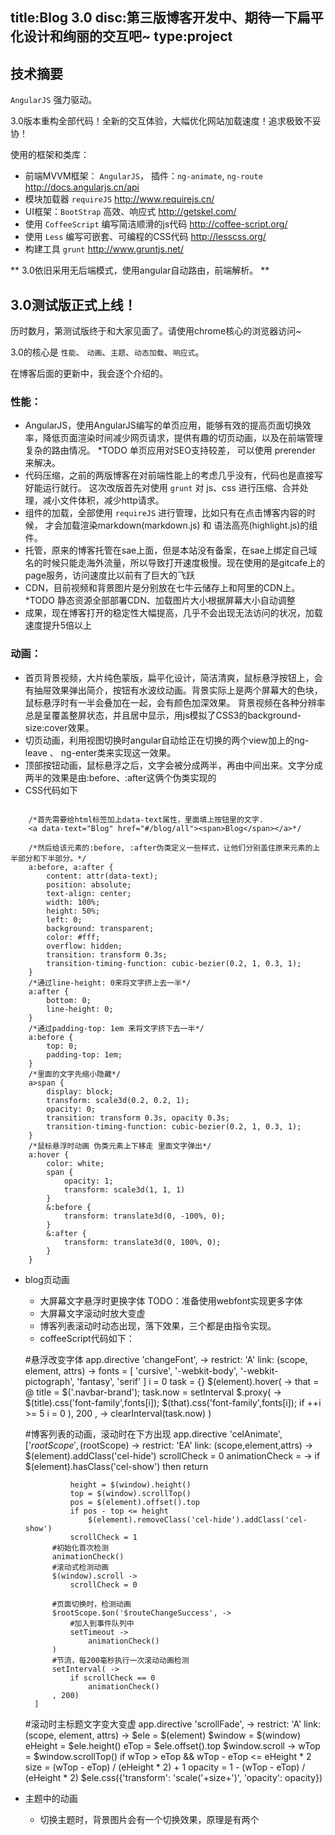 title:Blog 3.0
disc:第三版博客开发中、期待一下扁平化设计和绚丽的交互吧~
type:project
------------------

## 技术摘要

`AngularJS` 强力驱动。 

3.0版本重构全部代码！全新的交互体验，大幅优化网站加载速度！追求极致不妥协！

使用的框架和类库：

- 前端MVVM框架： `AngularJS`， 插件：`ng-animate`, `ng-route` <http://docs.angularjs.cn/api>
- 模块加载器 `requireJS`  <http://www.requirejs.cn/>
- UI框架：`BootStrap` 高效、响应式   <http://getskel.com/>
- 使用 `CoffeeScript` 编写简洁顺滑的js代码 <http://coffee-script.org/>
- 使用 `Less` 编写可嵌套、可编程的CSS代码 <http://lesscss.org/>
- 构建工具 `grunt` <http://www.gruntjs.net/>

** 3.0依旧采用无后端模式，使用angular自动路由，前端解析。 **

## 3.0测试版正式上线！

历时数月，第测试版终于和大家见面了。请使用chrome核心的浏览器访问~

3.0的核心是 `性能`、 `动画`、`主题`、`动态加载`、`响应式`。

在博客后面的更新中，我会逐个介绍的。

### 性能：

- AngularJS，使用AngularJS编写的单页应用，能够有效的提高页面切换效率，降低页面渲染时间减少网页请求，提供有趣的切页动画，以及在前端管理复杂的路由情况。
*TODO 单页应用对SEO支持较差， 可以使用 prerender 来解决。 
- 代码压缩，之前的两版博客在对前端性能上的考虑几乎没有，代码也是直接写好能运行就行。 这次改版首先对使用 `grunt` 对 js、css 进行压缩、合并处理，减小文件体积，减少http请求。
- 组件的加载，全部使用 `requireJS` 进行管理，比如只有在点击博客内容的时候，
才会加载渲染markdown(markdown.js) 和 语法高亮(highlight.js)的组件。
- 托管，原来的博客托管在sae上面，但是本站没有备案，在sae上绑定自己域名的时候只能走海外流量，所以导致打开速度极慢。现在使用的是gitcafe上的page服务，访问速度比以前有了巨大的飞跃
- CDN，目前视频和背景图片是分别放在七牛云储存上和阿里的CDN上。*TODO 静态资源全部部署CDN、加载图片大小根据屏幕大小自动调整
- 成果，现在博客打开的稳定性大幅提高，几乎不会出现无法访问的状况，加载速度提升5倍以上

### 动画：

- 首页背景视频，大片纯色蒙版，扁平化设计，简洁清爽，鼠标悬浮按钮上，会有抽屉效果弹出简介，按钮有水波纹动画。背景实际上是两个屏幕大的色块，
鼠标悬浮时有一半会叠加在一起，会有颜色加深效果。 背景视频在各种分辨率总是呈覆盖整屏状态，并且居中显示，用js模拟了CSS3的background-size:cover效果。
- 切页动画，利用视图切换时angular自动给正在切换的两个view加上的ng-leave 、 ng-enter类来实现这一效果。
- 顶部按钮动画，鼠标悬浮之后，文字会被分成两半，再由中间出来。文字分成两半的效果是由:before、:after这俩个伪类实现的
- CSS代码如下

```

	/*首先需要给html标签加上data-text属性，里面填上按钮里的文字.
	<a data-text="Blog" href="#/blog/all"><span>Blog</span></a>*/

	/*然后给该元素的:before, :after伪类定义一些样式，让他们分别盖住原来元素的上半部分和下半部分。*/
	a:before, a:after {
        content: attr(data-text);
        position: absolute;
        text-align: center;
        width: 100%;
        height: 50%;
        left: 0;
        background: transparent;
        color: #fff;
        overflow: hidden;
        transition: transform 0.3s;
        transition-timing-function: cubic-bezier(0.2, 1, 0.3, 1);
    }
    /*通过line-height: 0来将文字挤上去一半*/
    a:after {
        bottom: 0;
        line-height: 0;
    }
    /*通过padding-top: 1em 来将文字挤下去一半*/
    a:before {
        top: 0;
        padding-top: 1em;
    }
    /*里面的文字先缩小隐藏*/
    a>span {
        display: block;
        transform: scale3d(0.2, 0.2, 1);
        opacity: 0;
        transition: transform 0.3s, opacity 0.3s;
        transition-timing-function: cubic-bezier(0.2, 1, 0.3, 1);
    }
    /*鼠标悬浮时动画 伪类元素上下移走 里面文字弹出*/
    a:hover {
        color: white;
        span {
            opacity: 1;
            transform: scale3d(1, 1, 1)
        }
        &:before {
            transform: translate3d(0, -100%, 0);
        }
        &:after {
            transform: translate3d(0, 100%, 0);
        }
    }
```

- blog页动画
	+ 大屏幕文字悬浮时更换字体 TODO：准备使用webfont实现更多字体
	+ 大屏幕文字滚动时放大变虚
	+ 博客列表滚动时动态出现，落下效果，三个都是由指令实现。
	+ coffeeScript代码如下：

	#悬浮改变字体
    app.directive 'changeFont', ->
    restrict: 'A'
    link: (scope, element, attrs) ->
        fonts = [
            'cursive',
            '-webkit-body',
            '-webkit-pictograph',
            'fantasy',
            'serif'
        ]
        i = 0
        task = {}
        $(element).hover( ->
            that = @
            title = $('.navbar-brand');
            task.now = setInterval $.proxy( ->
                $(title).css('font-family',fonts[i]);
                $(that).css('font-family',fonts[i]);
                if ++i >= 5
                    i = 0
            ), 200
        , ->
            clearInterval(task.now)
        )

	#博客列表的动画，滚动时在下方出现
    app.directive 'celAnimate',['$rootScope', ($rootScope) ->
        restrict: 'EA'
        link: (scope,element,attrs) ->
            $(element).addClass('cel-hide')
            scrollCheck = 0
            animationCheck = ->
                if $(element).hasClass('cel-show') then return

                height = $(window).height()
                top = $(window).scrollTop()
                pos = $(element).offset().top
                if pos - top <= height
                    $(element).removeClass('cel-hide').addClass('cel-show')
                scrollCheck = 1
            #初始化首次检测
            animationCheck()
            #滚动式检测动画
            $(window).scroll ->
                scrollCheck = 0
                
            #页面切换时，检测动画
            $rootScope.$on('$routeChangeSuccess', ->
            	#加入到事件队列中
                setTimeout ->
                    animationCheck()
            )
            #节流，每200毫秒执行一次滚动动画检测
            setInterval( ->
                if scrollCheck == 0
                    animationCheck()
            , 200)
        ]

    #滚动时主标题文字变大变虚
    app.directive 'scrollFade', ->
        restrict: 'A'
        link: (scope, element, attrs) ->
            $ele = $(element)
            $window = $(window)
            eHeight = $ele.height()
            eTop = $ele.offset().top
            $window.scroll ->
                wTop = $window.scrollTop()
                if wTop > eTop && wTop - eTop <= eHeight * 2
                    size = (wTop - eTop) / (eHeight * 2) + 1
                    opacity = 1 - (wTop - eTop) / (eHeight * 2)
                    $ele.css({'transform': 'scale('+size+')', 'opacity': opacity})
- 主题中的动画
	+ 切换主题时，背景图片会有一个切换效果，原理是有两个












